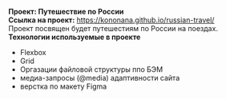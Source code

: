 **Проект: Путешествие по России**  
**Cсылка на проект:** https://kononana.github.io/russian-travel/   
Проект посвящен будет путешестиям по России на поездах.  
**Технологии используемые в проекте**
- Flexbox
- Grid 
- Оргазации файловой структуры ппо БЭМ 
- медиа-запросы (@media) адаптивности сайта
- верстка по макету Figma

